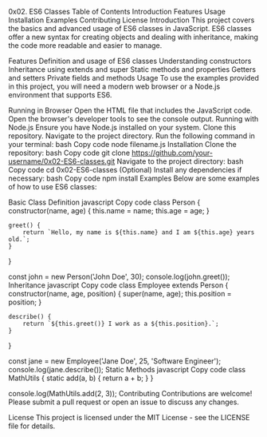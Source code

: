 0x02. ES6 Classes
Table of Contents
Introduction
Features
Usage
Installation
Examples
Contributing
License
Introduction
This project covers the basics and advanced usage of ES6 classes in JavaScript. ES6 classes offer a new syntax for creating objects and dealing with inheritance, making the code more readable and easier to manage.

Features
Definition and usage of ES6 classes
Understanding constructors
Inheritance using extends and super
Static methods and properties
Getters and setters
Private fields and methods
Usage
To use the examples provided in this project, you will need a modern web browser or a Node.js environment that supports ES6.

Running in Browser
Open the HTML file that includes the JavaScript code.
Open the browser's developer tools to see the console output.
Running with Node.js
Ensure you have Node.js installed on your system.
Clone this repository.
Navigate to the project directory.
Run the following command in your terminal:
bash
Copy code
node filename.js
Installation
Clone the repository:
bash
Copy code
git clone https://github.com/your-username/0x02-ES6-classes.git
Navigate to the project directory:
bash
Copy code
cd 0x02-ES6-classes
(Optional) Install any dependencies if necessary:
bash
Copy code
npm install
Examples
Below are some examples of how to use ES6 classes:

Basic Class Definition
javascript
Copy code
class Person {
    constructor(name, age) {
        this.name = name;
        this.age = age;
    }

    greet() {
        return `Hello, my name is ${this.name} and I am ${this.age} years old.`;
    }
}

const john = new Person('John Doe', 30);
console.log(john.greet());
Inheritance
javascript
Copy code
class Employee extends Person {
    constructor(name, age, position) {
        super(name, age);
        this.position = position;
    }

    describe() {
        return `${this.greet()} I work as a ${this.position}.`;
    }
}

const jane = new Employee('Jane Doe', 25, 'Software Engineer');
console.log(jane.describe());
Static Methods
javascript
Copy code
class MathUtils {
    static add(a, b) {
        return a + b;
    }
}

console.log(MathUtils.add(2, 3));
Contributing
Contributions are welcome! Please submit a pull request or open an issue to discuss any changes.

License
This project is licensed under the MIT License - see the LICENSE file for details.
